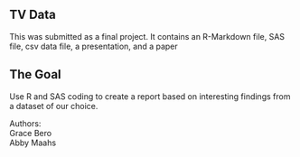 ## TV Data
This was submitted as a final project. It contains an R-Markdown file, SAS file, csv data file, a presentation, and a paper  

## The Goal
Use R and SAS coding to create a report based on interesting findings from a dataset of our choice. 

Authors:   
Grace Bero  
Abby Maahs
